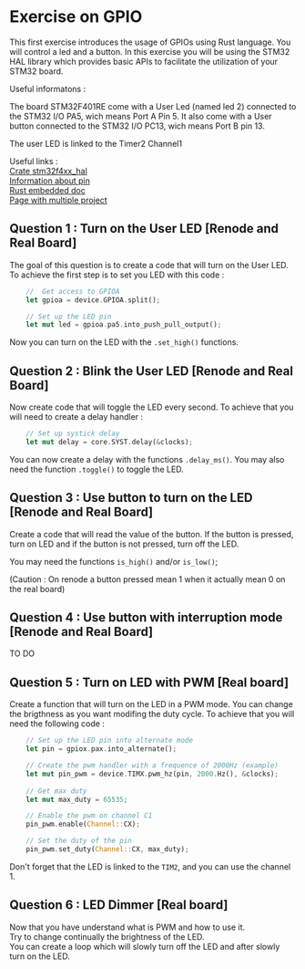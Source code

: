# Exercise on GPIO

This first exercise introduces the usage of GPIOs using Rust language.
You will control a led and a button.
In this exercise you will be using the STM32 HAL library which provides basic APIs to facilitate the utilization of your STM32 board.

Useful informatons :

The board STM32F401RE come with a User Led (named led 2) connected to the STM32 I/O PA5, wich means Port A Pin 5.
It also come with a User button connected to the STM32 I/O PC13, wich means Port B pin 13.

The user LED is linked to the Timer2 Channel1

Useful links :  
[Crate stm32f4xx_hal](https://docs.rs/stm32f4xx-hal/latest/stm32f4xx_hal/)  
[Information about pin](https://os.mbed.com/platforms/ST-Nucleo-F401RE/)  
[Rust embedded doc](https://docs.rust-embedded.org/book/intro/index.html/)  
[Page with multiple project](https://dev.to/apollolabsbin/)  

## Question 1 : Turn on the User LED [Renode and Real Board]

The goal of this question is to create a code that will turn on the User LED.  
To achieve the first step is to set you LED with this code :

```rust
    //  Get access to GPIOA
    let gpioa = device.GPIOA.split();

    // Set up the LED pin
    let mut led = gpioa.pa5.into_push_pull_output();
```

Now you can turn on the LED with the `.set_high()` functions.

## Question 2 : Blink the User LED [Renode and Real Board]

Now create code that will toggle the LED every second.
To achieve that you will need to create a delay handler :

```rust
    // Set up systick delay
    let mut delay = core.SYST.delay(&clocks);
```

You can now create a delay with the functions `.delay_ms()`.
You may also need the function `.toggle()` to toggle the LED.

## Question 3 : Use button to turn on the LED [Renode and Real Board]

Create a code that will read the value of the button.
If the button is pressed, turn on LED and if the button is not pressed, turn off the LED.

You may need the functions `is_high()` and/or `is_low()`;

(Caution : On renode a button pressed mean 1 when it actually mean 0 on the real board)

## Question 4 : Use button with interruption mode [Renode and Real Board]

TO DO

## Question 5 : Turn on LED with PWM [Real board]

Create a function that will turn on the LED in a PWM mode.
You can change the brigthness as you want modifing the duty cycle.
To achieve that you will need the following code :

```rust
    // Set up the LED pin into alternate mode
    let pin = gpiox.pax.into_alternate();

    // Create the pwm handler with a frequence of 2000Hz (example)
    let mut pin_pwm = device.TIMX.pwm_hz(pin, 2000.Hz(), &clocks);
    
    // Get max duty
    let mut max_duty = 65535;

    // Enable the pwm on channel C1
    pin_pwm.enable(Channel::CX);

    // Set the duty of the pin
    pin_pwm.set_duty(Channel::CX, max_duty);
```

Don't forget that the LED is linked to the `TIM2`, and you can use the channel 1.

## Question 6 : LED Dimmer [Real board]

Now that you have understand what is PWM  and how to use it.  
Try to change continually the brightness of the LED.  
You can create a loop which will slowly turn off the LED and after slowly turn on the LED.
